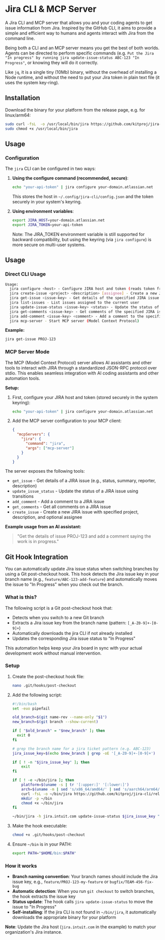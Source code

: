 # Jira CLI & MCP Server

A Jira CLI and MCP server that allows you and your coding agents to get issue information from Jira. Inspired by the GitHub CLI, it aims to provide a simple and efficient way to humans and agents interact with Jira from the command line.

Being both a CLI and an MCP server means you get the best of both worlds. Agents can be directed to perform specific commands (e.g. `Put the Jira "In progress" by running jira update-issue-status ABC-123 "In Progress"`, or knowing they will do it correctly.

Like `jq`, it is a single tiny (10Mb) binary, without the overhead of installing a Node runtime, and without the need to put your Jira token in plain text file (it uses the system key-ring).

## Installation

Download the binary for your platform from the release page, e.g. for linux/arm64:

```bash
sudo curl -fsL  -o /usr/local/bin/jira https://github.com/kitproj/jira-cli/releases/download/v0.0.9/jira_v0.0.9_linux_arm64
sudo chmod +x /usr/local/bin/jira
```

## Usage

### Configuration

The `jira` CLI can be configured in two ways:

1. **Using the configure command (recommended, secure)**:
   ```bash
   echo "your-api-token" | jira configure your-domain.atlassian.net
   ```
   This stores the host in `~/.config/jira-cli/config.json` and the token securely in your system's keyring.

2. **Using environment variables**:
   ```bash
   export JIRA_HOST=your-domain.atlassian.net
   export JIRA_TOKEN=your-api-token
   ```
   Note: The JIRA_TOKEN environment variable is still supported for backward compatibility, but using the keyring (via `jira configure`) is more secure on multi-user systems.

## Usage

### Direct CLI Usage

```bash
Usage:
  jira configure <host> - Configure JIRA host and token (reads token from stdin)
  jira create-issue <project> <description> [assignee] - Create a new JIRA issue
  jira get-issue <issue-key> - Get details of the specified JIRA issue
  jira list-issues - List issues assigned to the current user
  jira update-issue-status <issue-key> <status> - Update the status of the specified JIRA issue
  jira get-comments <issue-key> - Get comments of the specified JIRA issue
  jira add-comment <issue-key> <comment> - Add a comment to the specified JIRA issue
  jira mcp-server - Start MCP server (Model Context Protocol)
```

**Example:**
```bash
jira get-issue PROJ-123
```

### MCP Server Mode

The MCP (Model Context Protocol) server allows AI assistants and other tools to interact with JIRA through a standardized JSON-RPC protocol over stdio. This enables seamless integration with AI coding assistants and other automation tools.

**Setup:**

1. First, configure your JIRA host and token (stored securely in the system keyring):
   ```bash
   echo "your-api-token" | jira configure your-domain.atlassian.net
   ```

2. Add the MCP server configuration to your MCP client:
   ```json
   {
     "mcpServers": {
       "jira": {
         "command": "jira",
         "args": ["mcp-server"]
       }
     }
   }
   ```

The server exposes the following tools:
- `get_issue` - Get details of a JIRA issue (e.g., status, summary, reporter, description)
- `update_issue_status` - Update the status of a JIRA issue using transitions
- `add_comment` - Add a comment to a JIRA issue
- `get_comments` - Get all comments on a JIRA issue
- `create_issue` - Create a new JIRA issue with specified project, description, and optional assignee

**Example usage from an AI assistant:**
> "Get the details of issue PROJ-123 and add a comment saying the work is in progress."



## Git Hook Integration

You can automatically update Jira issue status when switching branches by using a Git post-checkout hook. This hook detects the Jira issue key in your branch name (e.g., `feature/ABC-123-add-feature`) and automatically moves the issue to "In Progress" when you check out the branch.

### What is this?

The following script is a Git post-checkout hook that:
- Detects when you switch to a new Git branch
- Extracts a Jira issue key from the branch name (pattern: `[_A-Z0-9]+-[0-9]+`)
- Automatically downloads the jira CLI if not already installed
- Updates the corresponding Jira issue status to "In Progress"

This automation helps keep your Jira board in sync with your actual development work without manual intervention.

### Setup

1. Create the post-checkout hook file:
   ```bash
   nano .git/hooks/post-checkout
   ```

2. Add the following script:
   ```bash
   #!/bin/bash
   set -euo pipefail

   old_branch=$(git name-rev --name-only "$1")
   new_branch=$(git branch --show-current)

   if [ "$old_branch" = "$new_branch" ]; then
     exit 0
   fi

   # grep the branch name for a jira ticket pattern (e.g. ABC-123)
   jira_issue_key=$(echo $new_branch | grep -oE '[_A-Z0-9]+-[0-9]+')

   if [ ! -n "$jira_issue_key" ]; then
       exit
   fi

   if [ ! -e ~/bin/jira ]; then
       platform=$(uname -s | tr '[:upper:]' '[:lower:]')
       arch=$(uname -m | sed 's/x86_64/amd64/' | sed 's/aarch64/arm64/')
       curl -fsL -o ~/bin/jira https://github.com/kitproj/jira-cli/releases/download/v0.0.6/jira_v0.0.6_${platform}_${arch}
       mkdir -p ~/bin
       chmod +x ~/bin/jira
   fi

   ~/bin/jira -h jira.intuit.com update-issue-status $jira_issue_key "In Progress"
   ```

3. Make the hook executable:
   ```bash
   chmod +x .git/hooks/post-checkout
   ```

4. Ensure `~/bin` is in your PATH:
   ```bash
   export PATH="$HOME/bin:$PATH"
   ```

### How it works

- **Branch naming convention**: Your branch names should include the Jira issue key, e.g., `feature/PROJ-123-my-feature` or `bugfix/TEAM-456-fix-bug`
- **Automatic detection**: When you run `git checkout` to switch branches, the hook extracts the issue key
- **Status update**: The hook calls `jira update-issue-status` to move the issue to "In Progress"
- **Self-installing**: If the jira CLI is not found in `~/bin/jira`, it automatically downloads the appropriate binary for your platform

**Note**: Update the Jira host (`jira.intuit.com` in the example) to match your organization's Jira instance.
